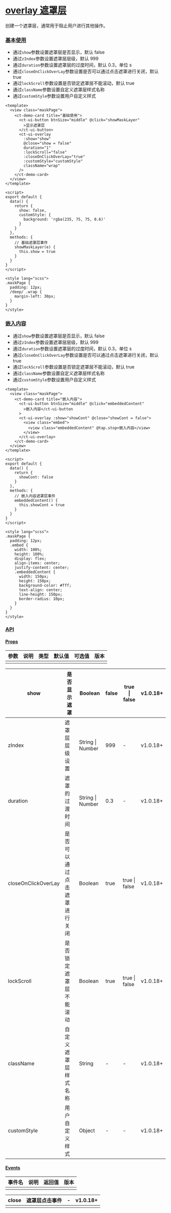 # [overlay 遮罩层](http://mid.chinatowercom.cn:18080/appGuide/ui/overlay.html#overlay-遮罩层)

创建一个遮罩层，通常用于阻止用户进行其他操作。

### [基本使用](http://mid.chinatowercom.cn:18080/appGuide/ui/overlay.html#基本使用)

- 通过`show`参数设置遮罩层是否显示，默认 false
- 通过`zIndex`参数设置遮罩层层级，默认 999
- 通过`duration`参数设置遮罩层的过度时间，默认 0.3，单位 s
- 通过`closeOnClickOverLay`参数设置是否可以通过点击遮罩进行关闭，默认 true
- 通过`lockScroll`参数设置是否锁定遮罩层不能滚动，默认 true
- 通过`className`参数设置自定义遮罩层样式名称
- 通过`customStyle`参数设置用户自定义样式

```vue
<template>
  <view class="maskPage">
    <ct-demo-card title="基础使用">
      <ct-ui-button btnSize="middle" @click="showMaskLayer"
        >显示遮罩层
      </ct-ui-button>
      <ct-ui-overlay
        :show="show"
        @close="show = false"
        duration="1"
        :lockScroll="false"
        :closeOnClickOverLay="true"
        :customStyle="customStyle"
        className="wrap"
      />
    </ct-demo-card>
  </view>
</template>

<script>
export default {
  data() {
    return {
      show: false,
      customStyle: {
        background: 'rgba(235, 75, 75, 0.6)'
      }
    }
  },
  methods: {
    // 基础遮罩层事件
    showMaskLayer(e) {
      this.show = true
    }
  }
}
</script>

<style lang="scss">
.maskPage {
  padding: 12px;
  /deep/ .wrap {
    margin-left: 30px;
  }
}
</style>
```

### [嵌入内容](http://mid.chinatowercom.cn:18080/appGuide/ui/overlay.html#嵌入内容)

- 通过`show`参数设置遮罩层是否显示，默认 false
- 通过`zIndex`参数设置遮罩层层级，默认 999
- 通过`duration`参数设置遮罩层的过度时间，默认 0.3，单位 s
- 通过`closeOnClickOverLay`参数设置是否可以通过点击遮罩进行关闭，默认 true
- 通过`lockScroll`参数设置是否锁定遮罩层不能滚动，默认 true
- 通过`className`参数设置自定义遮罩层样式名称
- 通过`customStyle`参数设置用户自定义样式

```vue
<template>
  <view class="maskPage">
    <ct-demo-card title="嵌入内容">
      <ct-ui-button btnSize="middle" @click="embeddedContent"
        >嵌入内容</ct-ui-button
      >
      <ct-ui-overlay :show="showCont" @close="showCont = false">
        <view class="embed">
          <view class="embeddedContent" @tap.stop>嵌入内容</view>
        </view>
      </ct-ui-overlay>
    </ct-demo-card>
  </view>
</template>

<script>
export default {
  data() {
    return {
      showCont: false
    }
  },
  methods: {
    // 嵌入内容遮罩层事件
    embeddedContent() {
      this.showCont = true
    }
  }
}
</script>

<style lang="scss">
.maskPage {
  padding: 12px;
  .embed {
    width: 100%;
    height: 100%;
    display: flex;
    align-items: center;
    justify-content: center;
    .embeddedContent {
      width: 150px;
      height: 150px;
      background-color: #fff;
      text-align: center;
      line-height: 150px;
      border-radius: 10px;
    }
  }
}
</style>
```

### [API](http://mid.chinatowercom.cn:18080/appGuide/ui/overlay.html#api)

#### [Props](http://mid.chinatowercom.cn:18080/appGuide/ui/overlay.html#props)

| 参数 | 说明 | 类型 | 默认值 | 可选值 | 版本 |
| ---- | ---- | ---- | ------ | ------ | ---- |
|      |      |      |        |        |      |

| show                | 是否显示遮罩                 | Boolean          | false | true \| false | v1.0.18+ |
| ------------------- | ---------------------------- | ---------------- | ----- | ------------- | -------- |
| zIndex              | 遮罩层层级设置               | String \| Number | 999   | -             | v1.0.18+ |
| duration            | 遮罩的过渡时间               | String \| Number | 0.3   | -             | v1.0.18+ |
| closeOnClickOverLay | 是否可以通过点击遮罩进行关闭 | Boolean          | true  | true \| false | v1.0.18+ |
| lockScroll          | 是否锁定遮罩层不能滚动       | Boolean          | true  | true \| false | v1.0.18+ |
| className           | 自定义遮罩层样式名称         | String           | -     | -             | v1.0.18+ |
| customStyle         | 用户自定义样式               | Object           | -     | -             | v1.0.18+ |

#### [Events](http://mid.chinatowercom.cn:18080/appGuide/ui/overlay.html#events)

| 事件名 | 说明 | 返回值 | 版本 |
| ------ | ---- | ------ | ---- |
|        |      |        |      |

| close | 遮罩层点击事件 | -    | v1.0.18+ |
| ----- | -------------- | ---- | -------- |
|       |                |      |          |